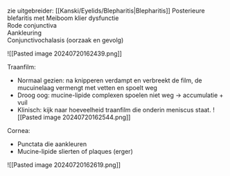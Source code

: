 zie uitgebreider: [[Kanski/Eyelids/Blepharitis|Blepharitis]]
Posterieure blefaritis met Meiboom klier dysfunctie  
Rode conjunctiva  
Aankleuring  
Conjunctivochalasis (oorzaak en gevolg)

![[Pasted image 20240720162439.png]]

Traanfilm:
- Normaal gezien: na knipperen verdampt en verbreekt de film, de mucuinelaag vermengt met vetten en spoelt weg
- Droog oog: mucine-lipide complexen spoelen niet weg -> accumulatie + vuil
- Klinisch: kijk naar hoeveelheid traanfilm die onderin meniscus staat.
![[Pasted image 20240720162544.png]]

Cornea:
- Punctata die aankleuren
- Mucine-lipide slierten of plaques (erger)

![[Pasted image 20240720162619.png]]